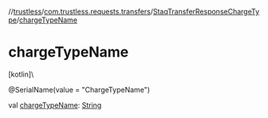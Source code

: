 //[trustless](../../../index.md)/[com.trustless.requests.transfers](../index.md)/[StaqTransferResponseChargeType](index.md)/[chargeTypeName](charge-type-name.md)

# chargeTypeName

[kotlin]\

@SerialName(value = &quot;ChargeTypeName&quot;)

val [chargeTypeName](charge-type-name.md): [String](https://kotlinlang.org/api/latest/jvm/stdlib/kotlin/-string/index.html)

